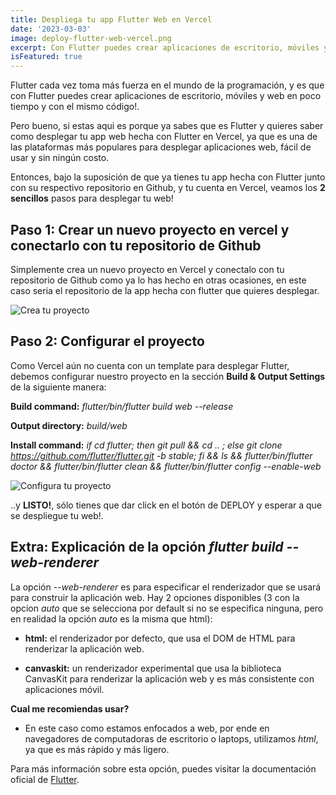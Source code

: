 ```yaml
---
title: Despliega tu app Flutter Web en Vercel
date: '2023-03-03'
image: deploy-flutter-web-vercel.png
excerpt: Con Flutter puedes crear aplicaciones de escritorio, móviles y web en poco tiempo y con el mismo código!. En este post, te diré como desplegar tu app web hecha con Flutter en vercel.
isFeatured: true
---
```


Flutter cada vez toma más fuerza en el mundo de la programación, y es que con Flutter puedes crear aplicaciones de escritorio, móviles y web en poco tiempo y con el mismo código!.

Pero bueno, si estas aqui es porque ya sabes que es Flutter y quieres saber como desplegar tu app web hecha con Flutter en Vercel, ya que es una de las plataformas más populares para desplegar aplicaciones web, fácil de usar y sin ningún costo.

Entonces, bajo la suposición de que ya tienes tu app hecha con Flutter junto con su respectivo repositorio en Github, y tu cuenta en Vercel, veamos los **2 sencillos** pasos para desplegar tu web!

## Paso 1: Crear un nuevo proyecto en vercel y conectarlo con tu repositorio de Github

Simplemente crea un nuevo proyecto en Vercel y conectalo con tu repositorio de Github como ya lo has hecho en otras ocasiones, en este caso seria el repositorio de la app hecha con flutter que quieres desplegar.

![Crea tu proyecto](paso1.PNG)

## Paso 2: Configurar el proyecto

Como Vercel aún no cuenta con un template para desplegar Flutter, debemos configurar nuestro proyecto en la sección **Build & Output Settings** de la siguiente manera:

**Build command:** *flutter/bin/flutter build web --release*

**Output directory:** *build/web*

**Install command:** *if cd flutter; then git pull && cd .. ; else git clone https://github.com/flutter/flutter.git -b stable; fi && ls && flutter/bin/flutter doctor && flutter/bin/flutter clean && flutter/bin/flutter config --enable-web*

![Configura tu proyecto](paso2.PNG)

..y **LISTO!**, sólo tienes que dar click en el botón de DEPLOY y esperar a que se despliegue tu web!.

## Extra: Explicación de la opción *flutter build --web-renderer*

La opción *--web-renderer* es para especificar el renderizador que se usará para construir la aplicación web. Hay 2 opciones disponibles (3 con la opcion *auto* que se selecciona por default si no se especifica ninguna, pero en realidad la opción *auto* es la misma que html):

* **html:** el renderizador por defecto, que usa el DOM de HTML para renderizar la aplicación web.

* **canvaskit:** un renderizador experimental que usa la biblioteca CanvasKit para renderizar la aplicación web y es más consistente con aplicaciones móvil.

**Cual me recomiendas usar?**

* En este caso como estamos enfocados a web, por ende en navegadores de computadoras de escritorio o laptops, utilizamos *html*, ya que es más rápido y más ligero.

Para más información sobre esta opción, puedes visitar la documentación oficial de [Flutter](https://docs.flutter.dev/development/platform-integration/web/renderers).



